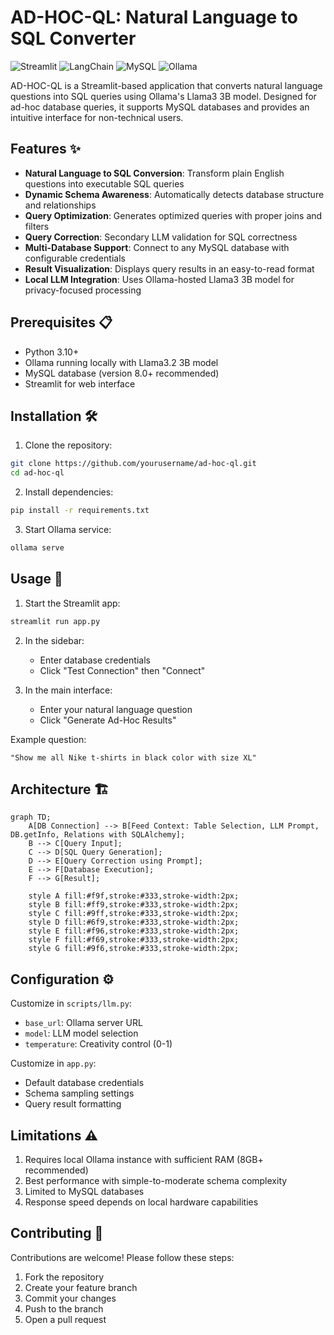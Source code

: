 # AD-HOC-QL: Natural Language to SQL Converter

![Streamlit](https://img.shields.io/badge/Streamlit-FF4B4B?style=for-the-badge&logo=Streamlit&logoColor=white)
![LangChain](https://img.shields.io/badge/LangChain-00ADD8?style=for-the-badge)
![MySQL](https://img.shields.io/badge/MySQL-4479A1?style=for-the-badge&logo=mysql&logoColor=white)
![Ollama](https://img.shields.io/badge/Ollama-7C3AED?style=for-the-badge)

AD-HOC-QL is a Streamlit-based application that converts natural language questions into SQL queries using Ollama's Llama3 3B model. Designed for ad-hoc database queries, it supports MySQL databases and provides an intuitive interface for non-technical users.

## Features ✨

- **Natural Language to SQL Conversion**: Transform plain English questions into executable SQL queries
- **Dynamic Schema Awareness**: Automatically detects database structure and relationships
- **Query Optimization**: Generates optimized queries with proper joins and filters
- **Query Correction**: Secondary LLM validation for SQL correctness
- **Multi-Database Support**: Connect to any MySQL database with configurable credentials
- **Result Visualization**: Displays query results in an easy-to-read format
- **Local LLM Integration**: Uses Ollama-hosted Llama3 3B model for privacy-focused processing

## Prerequisites 📋

- Python 3.10+
- Ollama running locally with Llama3.2 3B model
- MySQL database (version 8.0+ recommended)
- Streamlit for web interface

## Installation 🛠️

1. Clone the repository:

```bash
git clone https://github.com/yourusername/ad-hoc-ql.git
cd ad-hoc-ql
```

2. Install dependencies:

```bash
pip install -r requirements.txt
```

3. Start Ollama service:

```bash
ollama serve
```

## Usage 🚀

1. Start the Streamlit app:

```bash
streamlit run app.py
```

2. In the sidebar:
   - Enter database credentials
   - Click "Test Connection" then "Connect"

3. In the main interface:
   - Enter your natural language question
   - Click "Generate Ad-Hoc Results"

Example question:

```text
"Show me all Nike t-shirts in black color with size XL"
```

## Architecture 🏗️

```mermaid
graph TD;
    A[DB Connection] --> B[Feed Context: Table Selection, LLM Prompt, DB.getInfo, Relations with SQLAlchemy];
    B --> C[Query Input];
    C --> D[SQL Query Generation];
    D --> E[Query Correction using Prompt];
    E --> F[Database Execution];
    F --> G[Result];

    style A fill:#f9f,stroke:#333,stroke-width:2px;
    style B fill:#ff9,stroke:#333,stroke-width:2px;
    style C fill:#9ff,stroke:#333,stroke-width:2px;
    style D fill:#6f9,stroke:#333,stroke-width:2px;
    style E fill:#f96,stroke:#333,stroke-width:2px;
    style F fill:#f69,stroke:#333,stroke-width:2px;
    style G fill:#9f6,stroke:#333,stroke-width:2px;

```


## Configuration ⚙️

Customize in `scripts/llm.py`:
- `base_url`: Ollama server URL
- `model`: LLM model selection
- `temperature`: Creativity control (0-1)

Customize in `app.py`:
- Default database credentials
- Schema sampling settings
- Query result formatting

## Limitations ⚠️

1. Requires local Ollama instance with sufficient RAM (8GB+ recommended)
2. Best performance with simple-to-moderate schema complexity
3. Limited to MySQL databases
4. Response speed depends on local hardware capabilities

## Contributing 🤝

Contributions are welcome! Please follow these steps:
1. Fork the repository
2. Create your feature branch
3. Commit your changes
4. Push to the branch
5. Open a pull request



